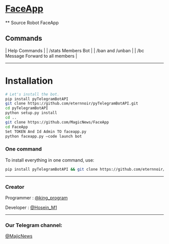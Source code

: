 # [FaceApp](https://t.me/MajicNews)
** Source Robot FaceApp

## Commands

| Help Commands |
| /stats Members Bot |
| /ban and /unban |
| /bc Message Forward to all members |

* * *

# Installation

```sh
# Let's install the bot.
pip install pyTelegramBotAPI
git clone https://github.com/eternnoir/pyTelegramBotAPI.git
cd pyTelegramBotAPI
python setup.py install
cd ..
git clone https://github.com/MagicNews/FaceApp
cd FaceApp
Set TOKEN And Id Admin TO faceapp.py
python faceapp.py —code launch bot
```
### One command
To install everything in one command, use:
```sh
pip install pyTelegramBotAPI && git clone https://github.com/eternnoir/pyTelegramBotAPI.git && cd pyTelegramBotAPI && python setup.py install && cd .. && git clone https://github.com/MagicNews/FaceApp && cd FaceApp && python faceapp.py
```

* * *

### Creator

Programmer : [@king_program](https://t.me/king_program)

Developer : [@Hosein_M1](https://t.me/Hosein_M1)

* * *

### Our Telegram channel:

[@MajicNews](https://telegram.me/MajicNews)
